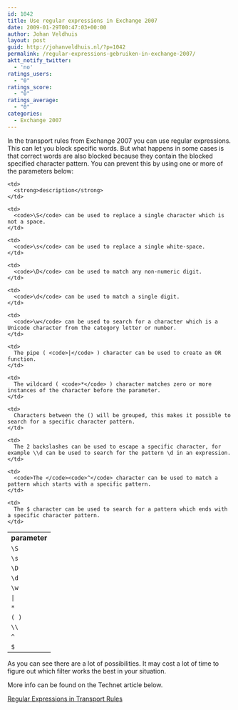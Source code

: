 ```yaml
---
id: 1042
title: Use regular expressions in Exchange 2007
date: 2009-01-29T00:47:03+00:00
author: Johan Veldhuis
layout: post
guid: http://johanveldhuis.nl/?p=1042
permalink: /regular-expressions-gebruiken-in-exchange-2007/
aktt_notify_twitter:
  - 'no'
ratings_users:
  - "0"
ratings_score:
  - "0"
ratings_average:
  - "0"
categories:
  - Exchange 2007
---
```

In the transport rules from Exchange 2007 you can use regular expressions. This can let you block specific words. But what happens in some cases is that correct words are also blocked because they contain the blocked specified character pattern. You can prevent this by using one or more of the parameters below:

<table border="0">
  <tr>
    <td>
      <strong>parameter</strong>
    </td>
    
    <td>
      <strong>description</strong>
    </td>
  </tr>
  
  <tr>
    <td>
      <code>\S</code>
    </td>
    
    <td>
      <code>\S</code> can be used to replace a single character which is not a space.
    </td>
  </tr>
  
  <tr>
    <td>
      <code>\s</code>
    </td>
    
    <td>
      <code>\s</code> can be used to replace a single white-space.
    </td>
  </tr>
  
  <tr>
    <td>
      <code>\D</code>
    </td>
    
    <td>
      <code>\D</code> can be used to match any non-numeric digit.
    </td>
  </tr>
  
  <tr>
    <td>
      <code>\d</code>
    </td>
    
    <td>
      <code>\d</code> can be used to match a single digit.
    </td>
  </tr>
  
  <tr>
    <td>
      <code>\w</code>
    </td>
    
    <td>
      <code>\w</code> can be used to search for a character which is a Unicode character from the category letter or number.
    </td>
  </tr>
  
  <tr>
    <td>
      <code>|</code>
    </td>
    
    <td>
      The pipe ( <code>|</code> ) character can be used to create an OR function.
    </td>
  </tr>
  
  <tr>
    <td>
      <code>*</code>
    </td>
    
    <td>
      The wildcard ( <code>*</code> ) character matches zero or more instances of the character before the parameter.
    </td>
  </tr>
  
  <tr>
    <td>
      <code>( )</code>
    </td>
    
    <td>
      Characters between the () will be grouped, this makes it possible to search for a specific character pattern.
    </td>
  </tr>
  
  <tr>
    <td>
      <code>\\</code>
    </td>
    
    <td>
      The 2 backslashes can be used to escape a specific character, for example \\d can be used to search for the pattern \d in an expression.
    </td>
  </tr>
  
  <tr>
    <td>
      <code>^</code>
    </td>
    
    <td>
      <code>The </code><code>^</code> character can be used to match a pattern which starts with a specific pattern.
    </td>
  </tr>
  
  <tr>
    <td>
      <code>$</code>
    </td>
    
    <td>
      The $ character can be used to search for a pattern which ends with a specific character pattern.
    </td>
  </tr>
</table>

As you can see there are a lot of possibilities. It may cost a lot of time to figure out which filter works the best in your situation.

More info can be found on the Technet article below.

<a href="http://technet.microsoft.com/en-us/library/aa997187.aspx" target="_blank">Regular Expressions in Transport Rules</a>